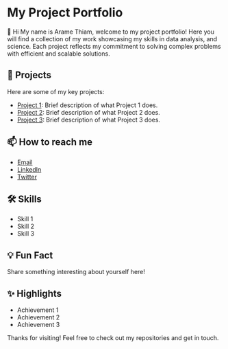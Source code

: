 # My Project Portfolio
👋 Hi My name is Arame Thiam, welcome to my project portfolio! Here you will find a collection of my work showcasing my skills in data analysis, and science. Each project reflects my commitment to solving complex problems with efficient and scalable solutions.
## 🔭 Projects

Here are some of my key projects:

- [Project 1](https://github.com/YOUR_USERNAME/PROJECT_1): Brief description of what Project 1 does.
- [Project 2](https://github.com/YOUR_USERNAME/PROJECT_2): Brief description of what Project 2 does.
- [Project 3](https://github.com/YOUR_USERNAME/PROJECT_3): Brief description of what Project 3 does.

## 📫 How to reach me

- [Email](mailto:your.email@example.com)
- [LinkedIn](https://linkedin.com/in/YOUR_USERNAME)
- [Twitter](https://twitter.com/YOUR_USERNAME)

## 🛠️ Skills

- Skill 1
- Skill 2
- Skill 3

## 💡 Fun Fact

Share something interesting about yourself here!

## ✨ Highlights

- Achievement 1
- Achievement 2
- Achievement 3

Thanks for visiting! Feel free to check out my repositories and get in touch.
